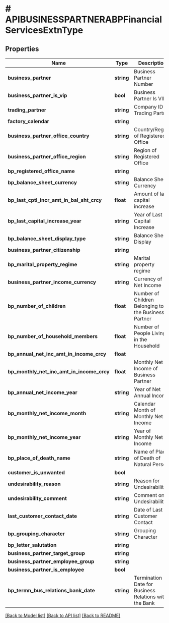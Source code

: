 # # APIBUSINESSPARTNERABPFinancialServicesExtnType

## Properties

Name | Type | Description | Notes
------------ | ------------- | ------------- | -------------
**business_partner** | **string** | Business Partner Number | [optional]
**business_partner_is_vip** | **bool** | Business Partner Is VIP | [optional]
**trading_partner** | **string** | Company ID of Trading Partner | [optional]
**factory_calendar** | **string** |  | [optional]
**business_partner_office_country** | **string** | Country/Region of Registered Office | [optional]
**business_partner_office_region** | **string** | Region of Registered Office | [optional]
**bp_registered_office_name** | **string** |  | [optional]
**bp_balance_sheet_currency** | **string** | Balance Sheet Currency | [optional]
**bp_last_cptl_incr_amt_in_bal_sht_crcy** | **float** | Amount of last capital increase | [optional]
**bp_last_capital_increase_year** | **string** | Year of Last Capital Increase | [optional]
**bp_balance_sheet_display_type** | **string** | Balance Sheet Display | [optional]
**business_partner_citizenship** | **string** |  | [optional]
**bp_marital_property_regime** | **string** | Marital property regime | [optional]
**business_partner_income_currency** | **string** | Currency of Net Income | [optional]
**bp_number_of_children** | **float** | Number of Children Belonging to the Business Partner | [optional]
**bp_number_of_household_members** | **float** | Number of People Living in the Household | [optional]
**bp_annual_net_inc_amt_in_income_crcy** | **float** |  | [optional]
**bp_monthly_net_inc_amt_in_income_crcy** | **float** | Monthly Net Income of Business Partner | [optional]
**bp_annual_net_income_year** | **string** | Year of Net Annual Income | [optional]
**bp_monthly_net_income_month** | **string** | Calendar Month of Monthly Net Income | [optional]
**bp_monthly_net_income_year** | **string** | Year of Monthly Net Income | [optional]
**bp_place_of_death_name** | **string** | Name of Place of Death of Natural Person | [optional]
**customer_is_unwanted** | **bool** |  | [optional]
**undesirability_reason** | **string** | Reason for Undesirability | [optional]
**undesirability_comment** | **string** | Comment on Undesirability | [optional]
**last_customer_contact_date** | **string** | Date of Last Customer Contact | [optional]
**bp_grouping_character** | **string** | Grouping Character | [optional]
**bp_letter_salutation** | **string** |  | [optional]
**business_partner_target_group** | **string** |  | [optional]
**business_partner_employee_group** | **string** |  | [optional]
**business_partner_is_employee** | **bool** |  | [optional]
**bp_termn_bus_relations_bank_date** | **string** | Termination Date for Business Relations with the Bank | [optional]

[[Back to Model list]](../../README.md#models) [[Back to API list]](../../README.md#endpoints) [[Back to README]](../../README.md)
